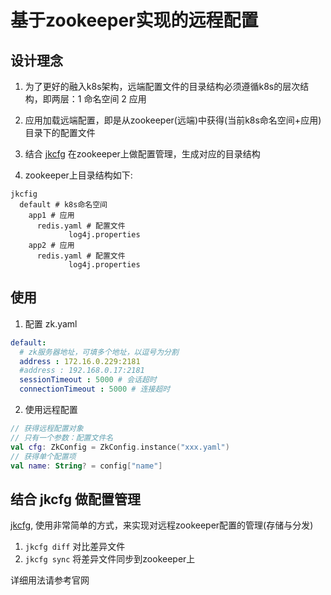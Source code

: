 # 基于zookeeper实现的远程配置

## 设计理念
1. 为了更好的融入k8s架构，远端配置文件的目录结构必须遵循k8s的层次结构，即两层：1 命名空间 2 应用

2. 应用加载远端配置，即是从zookeeper(远端)中获得(当前k8s命名空间+应用)目录下的配置文件

3. 结合 [jkcfg](https://github.com/shigebeyond/jkcfg) 在zookeeper上做配置管理，生成对应的目录结构

3. zookeeper上目录结构如下:
```
jkcfig
  default # k8s命名空间
    app1 # 应用
      redis.yaml # 配置文件
             log4j.properties
    app2 # 应用
      redis.yaml # 配置文件
             log4j.properties
```

## 使用
1. 配置 zk.yaml
```yaml
default:
  # zk服务器地址，可填多个地址，以逗号为分割
  address : 172.16.0.229:2181
  #address : 192.168.0.17:2181
  sessionTimeout : 5000 # 会话超时
  connectionTimeout : 5000 # 连接超时
```

2. 使用远程配置
```kotlin
// 获得远程配置对象
// 只有一个参数：配置文件名
val cfg: ZkConfig = ZkConfig.instance("xxx.yaml")
// 获得单个配置项
val name: String? = config["name"]
```

## 结合 jkcfg 做配置管理
[jkcfg](https://github.com/shigebeyond/jkcfg), 使用非常简单的方式，来实现对远程zookeeper配置的管理(存储与分发)
1. `jkcfg diff` 对比差异文件
2. `jkcfg sync` 将差异文件同步到zookeeper上

详细用法请参考官网
